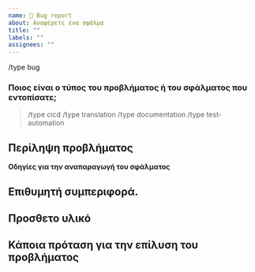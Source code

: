 ```yaml
---
name: 🐞 Bug report
about: Αναφέρετε ένα σφάλμα
title: ""
labels: ""
assignees: ""
---
```


/type bug

### Ποιος είναι ο τύπος του προβλήματος ή του σφάλματος που εντοπίσατε;

<!--
    Αφαιρέστε το σύμβολο του σχολίου για τον τύπο που θέλετε και διαγράψτε τα υπόλοιπα.
    Π.χ το `/type translation θα γινει απλά: /type translation
-->

> /type cicd
> /type translation
> /type documentation
> /type test-automation

## Περίληψη προβλήματος

<!--
    Περιγράψτε το πρόβλημα που εντοπίσατε.
-->

**Οδηγίες για την αναπαραγωγή του σφάλματος**

<!--
    Τα βήματα ή η τοποθεσία που μπορεί καποιος να βρει το πρόβλημα.
-->

## Επιθυμητή συμπεριφορά.

<!--
    Ποια είναι η επιθυμητή συμπεριφορά.
-->

## Προσθετο υλικό

<!--
    Κάποια παραπάνω πληροφορία σχετική με το πρόβλημα.
-->

## Κάποια πρόταση για την επίλυση του προβλήματος

<!--
    Έχετε κατά νου κάποια λύση για το πρόβλημα.
-->
